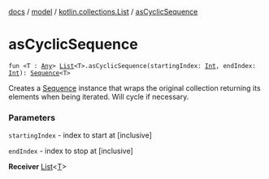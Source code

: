 [docs](../../index.md) / [model](../index.md) / [kotlin.collections.List](index.md) / [asCyclicSequence](./as-cyclic-sequence.md)

# asCyclicSequence

`fun <T : `[`Any`](https://kotlinlang.org/api/latest/jvm/stdlib/kotlin/-any/index.html)`> `[`List`](https://kotlinlang.org/api/latest/jvm/stdlib/kotlin.collections/-list/index.html)`<T>.asCyclicSequence(startingIndex: `[`Int`](https://kotlinlang.org/api/latest/jvm/stdlib/kotlin/-int/index.html)`, endIndex: `[`Int`](https://kotlinlang.org/api/latest/jvm/stdlib/kotlin/-int/index.html)`): `[`Sequence`](https://kotlinlang.org/api/latest/jvm/stdlib/kotlin.sequences/-sequence/index.html)`<T>`

Creates a [Sequence](https://kotlinlang.org/api/latest/jvm/stdlib/kotlin.sequences/-sequence/index.html) instance that wraps the original collection returning its elements when being iterated. Will cycle if necessary.

### Parameters

`startingIndex` - index to start at \[inclusive\]

`endIndex` - index to stop at \[inclusive\]

**Receiver**
[List](https://kotlinlang.org/api/latest/jvm/stdlib/kotlin.collections/-list/index.html)&lt;[T](as-cyclic-sequence.md#T)&gt;

